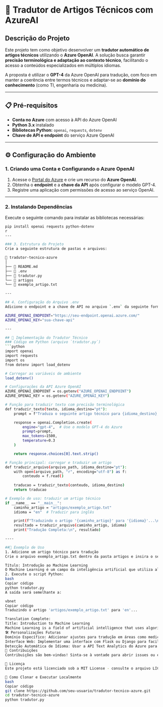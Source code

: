 # 📄 Tradutor de Artigos Técnicos com AzureAI  

## **Descrição do Projeto**  
Este projeto tem como objetivo desenvolver um **tradutor automático de artigos técnicos** utilizando o **Azure OpenAI**. A solução busca garantir **precisão terminológica e adaptação ao contexto técnico**, facilitando o acesso a conteúdos especializados em múltiplos idiomas.  

A proposta é utilizar o **GPT-4** da Azure OpenAI para tradução, com foco em manter a coerência entre termos técnicos e adaptar-se ao **domínio do conhecimento** (como TI, engenharia ou medicina).  

---

## **📋 Pré-requisitos**  
- **Conta no Azure** com acesso à API do Azure OpenAI  
- **Python 3.x** instalado  
- **Bibliotecas Python:** `openai`, `requests`, `dotenv`  
- **Chave de API e endpoint** do serviço Azure OpenAI

---

## **⚙️ Configuração do Ambiente**

### 1. Criando uma Conta e Configurando o Azure OpenAI  
1. Acesse o [Portal do Azure](https://portal.azure.com) e crie um recurso do **Azure OpenAI**.  
2. Obtenha o **endpoint** e a **chave da API** após configurar o modelo GPT-4.  
3. Registre uma aplicação com permissões de acesso ao serviço OpenAI.

---

### 2. Instalando Dependências  
Execute o seguinte comando para instalar as bibliotecas necessárias:  
```bash
pip install openai requests python-dotenv
r
---

### 3. Estrutura do Projeto  
Crie a seguinte estrutura de pastas e arquivos:

📁 tradutor-tecnico-azure
│
├── 📄 README.md
├── 📄 .env
├── 📄 tradutor.py
└── 📁 artigos
└── 📄 exemplo_artigo.txt

---

## 4. Configuração do Arquivo .env  
Adicione o endpoint e a chave de API no arquivo `.env` da seguinte forma:

AZURE_OPENAI_ENDPOINT="https://seu-endpoint.openai.azure.com/"
AZURE_OPENAI_KEY="sua-chave-api"

---

## 🚀 Implementação do Tradutor Técnico  
### Código em Python (arquivo `tradutor.py`)  
```python
import openai
import requests
import os
from dotenv import load_dotenv

# Carregar as variáveis de ambiente
load_dotenv()

# Configurações da API Azure OpenAI
AZURE_OPENAI_ENDPOINT = os.getenv("AZURE_OPENAI_ENDPOINT")
AZURE_OPENAI_KEY = os.getenv("AZURE_OPENAI_KEY")

# Função para traduzir texto com precisão terminológica
def traduzir_texto(texto, idioma_destino="pt"):
    prompt = f"Traduza o seguinte artigo técnico para {idioma_destino}, garantindo precisão nos termos técnicos:\n\n{texto}"

    response = openai.Completion.create(
        engine="gpt-4",  # Use o modelo GPT-4 do Azure
        prompt=prompt,
        max_tokens=1500,
        temperature=0.3
    )

    return response.choices[0].text.strip()

# Função principal: carregar e traduzir um artigo
def traduzir_arquivo(arquivo_path, idioma_destino="pt"):
    with open(arquivo_path, "r", encoding="utf-8") as f:
        conteudo = f.read()
    
    traducao = traduzir_texto(conteudo, idioma_destino)
    return traducao

# Exemplo de uso: traduzir um artigo técnico
if __name__ == "__main__":
    caminho_artigo = "artigos/exemplo_artigo.txt"
    idioma = "en"  # Traduzir para inglês

    print(f"Traduzindo o artigo '{caminho_artigo}' para '{idioma}'...\n")
    resultado = traduzir_arquivo(caminho_artigo, idioma)
    print("Tradução Completa:\n", resultado)

----

##📄 Exemplo de Uso
1. Adicione um artigo técnico para tradução
Crie o arquivo exemplo_artigo.txt dentro da pasta artigos e insira o seguinte conteúdo:

Título: Introdução ao Machine Learning  
O Machine Learning é um campo da inteligência artificial que utiliza algoritmos para aprender com dados e fazer previsões...
2. Execute o script Python:
bash
Copiar código
python tradutor.py
A saída será semelhante a:

vbnet
Copiar código
Traduzindo o artigo 'artigos/exemplo_artigo.txt' para 'en'...

Translation Complete:
Title: Introduction to Machine Learning
Machine Learning is a field of artificial intelligence that uses algorithms to learn from data and make predictions...
🛠 Personalizações Futuras
Domínio Específico: Adicionar ajustes para tradução em áreas como medicina, engenharia ou direito.
Interface Web: Implementar uma interface com Flask ou Django para facilitar o uso.
Detecção Automática de Idioma: Usar a API Text Analytics do Azure para detectar o idioma de entrada.
📌 Contribuições
Contribuições são bem-vindas! Sinta-se à vontade para abrir issues ou enviar um pull request.

📄 Licença
Este projeto está licenciado sob a MIT License - consulte o arquivo LICENSE para mais detalhes.

📂 Como Clonar e Executar Localmente
bash
Copiar código
git clone https://github.com/seu-usuario/tradutor-tecnico-azure.git  
cd tradutor-tecnico-azure  
python tradutor.py  
